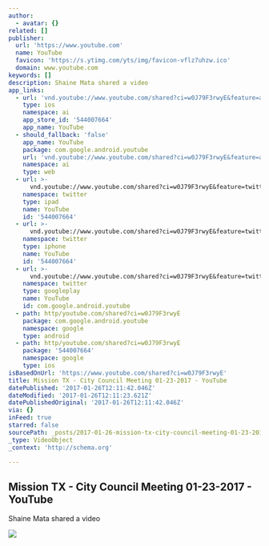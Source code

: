 ```yaml
---
author:
  - avatar: {}
related: []
publisher:
  url: 'https://www.youtube.com'
  name: YouTube
  favicon: 'https://s.ytimg.com/yts/img/favicon-vflz7uhzw.ico'
  domain: www.youtube.com
keywords: []
description: Shaine Mata shared a video
app_links:
  - url: 'vnd.youtube://www.youtube.com/shared?ci=w0J79F3rwyE&feature=applinks'
    type: ios
    namespace: ai
    app_store_id: '544007664'
    app_name: YouTube
  - should_fallback: 'false'
    app_name: YouTube
    package: com.google.android.youtube
    url: 'vnd.youtube://www.youtube.com/shared?ci=w0J79F3rwyE&feature=applinks'
    namespace: ai
    type: web
  - url: >-
      vnd.youtube://www.youtube.com/shared?ci=w0J79F3rwyE&feature=twitter-deep-link
    namespace: twitter
    type: ipad
    name: YouTube
    id: '544007664'
  - url: >-
      vnd.youtube://www.youtube.com/shared?ci=w0J79F3rwyE&feature=twitter-deep-link
    namespace: twitter
    type: iphone
    name: YouTube
    id: '544007664'
  - url: >-
      vnd.youtube://www.youtube.com/shared?ci=w0J79F3rwyE&feature=twitter-deep-link
    namespace: twitter
    type: googleplay
    name: YouTube
    id: com.google.android.youtube
  - path: http/youtube.com/shared?ci=w0J79F3rwyE
    package: com.google.android.youtube
    namespace: google
    type: android
  - path: http/youtube.com/shared?ci=w0J79F3rwyE
    package: '544007664'
    namespace: google
    type: ios
isBasedOnUrl: 'https://www.youtube.com/shared?ci=w0J79F3rwyE'
title: Mission TX - City Council Meeting 01-23-2017 - YouTube
datePublished: '2017-01-26T12:11:42.046Z'
dateModified: '2017-01-26T12:11:23.621Z'
datePublishedOriginal: '2017-01-26T12:11:42.046Z'
via: {}
inFeed: true
starred: false
sourcePath: _posts/2017-01-26-mission-tx-city-council-meeting-01-23-2017-youtube.md
_type: VideoObject
_context: 'http://schema.org'

---
```

<article style=""><h1>Mission TX - City Council Meeting 01-23-2017 - YouTube</h1><p>Shaine Mata shared a video</p><img src="https://i.ytimg.com/vi/Nj8VWN7Rod0/maxresdefault.jpg" /></article>